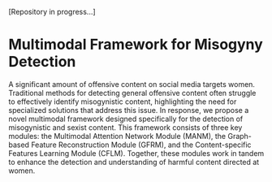[Repository in progress...]
# Multimodal Framework for Misogyny Detection

A significant amount of offensive content on social media targets women. Traditional methods for detecting general offensive content often struggle to effectively identify misogynistic content, highlighting the need for specialized solutions that address this issue. In response, we propose a novel multimodal framework designed specifically for the detection of misogynistic and sexist content. This framework consists of three key modules: the Multimodal Attention Network Module (MANM), the Graph-based Feature Reconstruction Module (GFRM), and the Content-specific Features Learning Module (CFLM). Together, these modules work in tandem to enhance the detection and understanding of harmful content directed at women.
